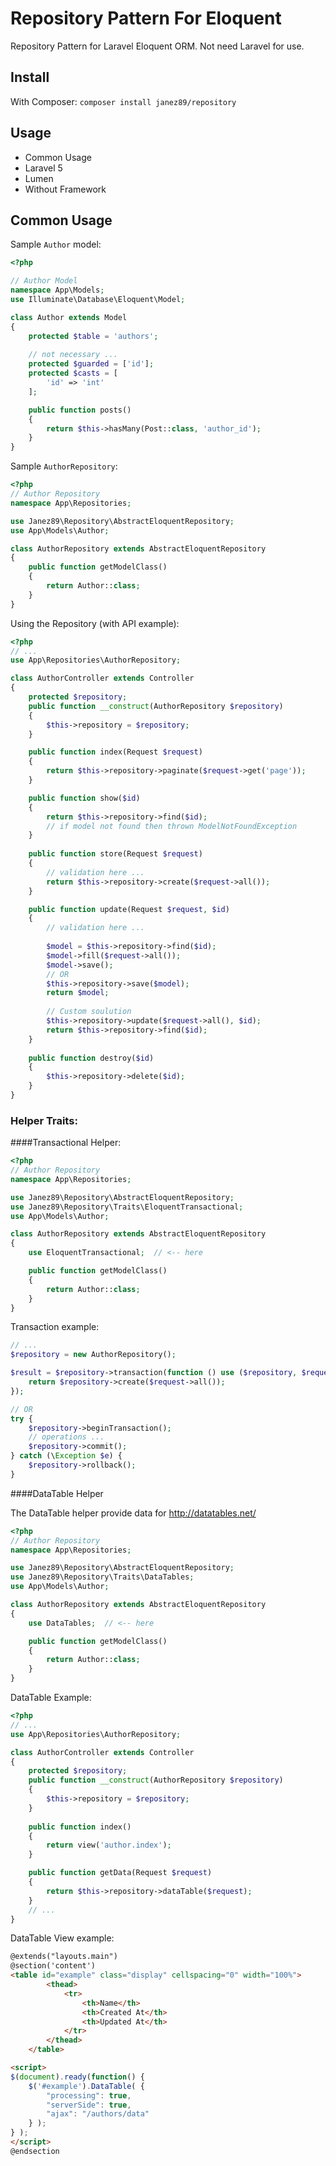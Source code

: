 # Repository Pattern For Eloquent

Repository Pattern for Laravel Eloquent ORM.
Not need Laravel for use.

## Install

With Composer:
`composer install janez89/repository`

## Usage

- Common Usage
- Laravel 5
- Lumen
- Without Framework


## Common Usage

Sample `Author` model:

```php
<?php

// Author Model
namespace App\Models;
use Illuminate\Database\Eloquent\Model;

class Author extends Model
{
    protected $table = 'authors';
	
	// not necessary ...
    protected $guarded = ['id'];
    protected $casts = [
        'id' => 'int'
    ];

    public function posts()
    {
        return $this->hasMany(Post::class, 'author_id');
    }
}
```

Sample `AuthorRepository`:
```php
<?php
// Author Repository
namespace App\Repositories;

use Janez89\Repository\AbstractEloquentRepository;
use App\Models\Author;

class AuthorRepository extends AbstractEloquentRepository
{
    public function getModelClass()
    {
        return Author::class;
    }
}
```

Using the Repository (with API example):

```php
<?php
// ...
use App\Repositories\AuthorRepository;

class AuthorController extends Controller
{
	protected $repository;
	public function __construct(AuthorRepository $repository)
	{
		$this->repository = $repository;
	}

	public function index(Request $request)
	{
		return $this->repository->paginate($request->get('page'));
	}

	public function show($id)
	{
		return $this->repository->find($id);
		// if model not found then thrown ModelNotFoundException
	}
	
	public function store(Request $request)
	{
		// validation here ...
		return $this->repository->create($request->all());
	}

	public function update(Request $request, $id)
	{
		// validation here ...
		
		$model = $this->repository->find($id);
		$model->fill($request->all());
		$model->save();
		// OR
		$this->repository->save($model);
		return $model;
		
		// Custom soulution
		$this->repository->update($request->all(), $id);
		return $this->repository->find($id);
	}
	
	public function destroy($id)
	{
		$this->repository->delete($id);
	}
}
```

### Helper Traits:

####Transactional Helper:
```php
<?php
// Author Repository
namespace App\Repositories;

use Janez89\Repository\AbstractEloquentRepository;
use Janez89\Repository\Traits\EloquentTransactional;
use App\Models\Author;

class AuthorRepository extends AbstractEloquentRepository
{
	use EloquentTransactional;  // <-- here

    public function getModelClass()
    {
        return Author::class;
    }
}
```

Transaction example:
```php
// ...
$repository = new AuthorRepository();

$result = $repository->transaction(function () use ($repository, $request) {
	return $repository->create($request->all());
});

// OR
try {
	$repository->beginTransaction();
	// operations ...
	$repository->commit();
} catch (\Exception $e) {
	$repository->rollback();
}
```

####DataTable Helper

The DataTable helper provide data for  http://datatables.net/

```php
<?php
// Author Repository
namespace App\Repositories;

use Janez89\Repository\AbstractEloquentRepository;
use Janez89\Repository\Traits\DataTables;
use App\Models\Author;

class AuthorRepository extends AbstractEloquentRepository
{
	use DataTables;  // <-- here

    public function getModelClass()
    {
        return Author::class;
    }
}
```

DataTable Example:
```php
<?php
// ...
use App\Repositories\AuthorRepository;

class AuthorController extends Controller
{
	protected $repository;
	public function __construct(AuthorRepository $repository)
	{
		$this->repository = $repository;
	}
	
	public function index()
	{
		return view('author.index');
	}

	public function getData(Request $request)
	{
		return $this->repository->dataTable($request);
	}
	// ...
}
```
DataTable View example:
```html
@extends("layouts.main")
@section('content')
<table id="example" class="display" cellspacing="0" width="100%">
        <thead>
            <tr>
                <th>Name</th>
                <th>Created At</th>
                <th>Updated At</th>
            </tr>
        </thead>
    </table>

<script>
$(document).ready(function() {
    $('#example').DataTable( {
        "processing": true,
        "serverSide": true,
        "ajax": "/authors/data"
    } );
} );
</script>
@endsection
```

